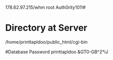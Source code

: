 178.62.97.215/whm
root
Auth0rity101!#

# Directory at Server
/home/printtapldoo/public_html/cgi-bin


#Database Password
printtapldoo
&GT0-GB^2*iJ